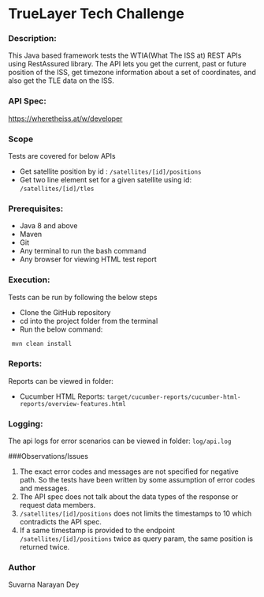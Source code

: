 # TrueLayer Tech Challenge

### Description:

This Java based framework tests the WTIA(What The ISS at) REST APIs using RestAssured library. 
The API lets you get the current, past or future position of the ISS, get timezone information about a set of coordinates, and also get the TLE data on the ISS.

### API Spec:
https://wheretheiss.at/w/developer

### Scope

Tests are covered for below APIs
* Get satellite position by id : `/satellites/[id]/positions`
* Get two line element set for a given satellite using id: `/satellites/[id]/tles`

### Prerequisites:
* Java 8 and above
* Maven
* Git
* Any terminal to run the bash command
* Any browser for viewing HTML test report

### Execution:
Tests can be run by following the below steps

* Clone the GitHub repository
* cd into the project folder from the terminal
* Run the below command:

```bash
 mvn clean install
 ```

### Reports:
Reports can be viewed in folder:
* Cucumber HTML Reports: `target/cucumber-reports/cucumber-html-reports/overview-features.html`

### Logging:
The api logs for error scenarios can be viewed in folder: `log/api.log`

###Observations/Issues
1. The exact error codes and messages are not specified for negative path. So the tests have been written by some assumption of error codes and messages.
2. The API spec does not talk about the data types of the response or request data members.
3. `/satellites/[id]/positions` does not limits the timestamps to 10 which contradicts the API spec.
4. If a same timestamp is provided to the endpoint `/satellites/[id]/positions` twice as query param, the same position is returned twice.

### Author
Suvarna Narayan Dey